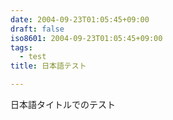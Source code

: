 ```yaml
---
date: 2004-09-23T01:05:45+09:00
draft: false
iso8601: 2004-09-23T01:05:45+09:00
tags:
  - test
title: 日本語テスト

---
```


<div class="entry-body">
                                 <p>日本語タイトルでのテスト</p>
                              </div>    	
